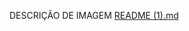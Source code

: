 DESCRIÇÃO DE IMAGEM [README (1).md](https://github.com/user-attachments/files/17687867/README.1.md)
